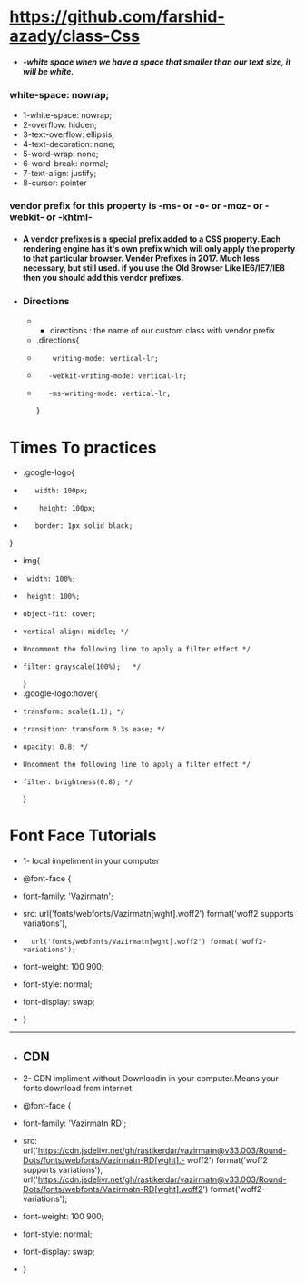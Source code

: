 # https://github.com/farshid-azady/class-Css

- ##### -white space when we have a space that smaller than our text size, it will be white.

### white-space: nowrap;

- 1-white-space: nowrap;
- 2-overflow: hidden;
- 3-text-overflow: ellipsis;
- 4-text-decoration: none;
- 5-word-wrap: none;
- 6-word-break: normal;
- 7-text-align: justify;
- 8-cursor: pointer

### vendor prefix for this property is -ms- or -o- or -moz- or -webkit- or -khtml-

- #### A vendor prefixes is a special prefix added to a CSS property. Each rendering engine has it's own prefix which will only apply the property to that particular browser. Vender Prefixes in 2017. Much less necessary, but still used. if you use the Old Browser Like IE6/IE7/IE8 then you should add this vendor prefixes.

- ### Directions
  -  - directions : the name of our custom class with vendor prefix
  - .directions{
  -         writing-mode: vertical-lr;
  -        -webkit-writing-mode: vertical-lr;
  -        -ms-writing-mode: vertical-lr;
    }

# Times To practices

- .google-logo{
  
-        width: 100px;
-         height: 100px;
-        border: 1px solid black;

}

- img{
-      width: 100%;
-      height: 100%;
-     object-fit: cover;
-     vertical-align: middle; */
-     Uncomment the following line to apply a filter effect */
-     filter: grayscale(100%);   */
  }
- .google-logo:hover{
-     transform: scale(1.1); */
-     transition: transform 0.3s ease; */
-     opacity: 0.8; */
-     Uncomment the following line to apply a filter effect */
-     filter: brightness(0.8); */
  }

# Font Face Tutorials
- 1- local impeliment in your computer

- @font-face {
-  font-family: 'Vazirmatn';
-  src: url('fonts/webfonts/Vazirmatn[wght].woff2') format('woff2 supports variations'),
-       url('fonts/webfonts/Vazirmatn[wght].woff2') format('woff2-variations');
-  font-weight: 100 900;
-  font-style: normal;
-  font-display: swap;
- }
- -----------------------------------------------------------------------------
- ## CDN

- 2- CDN impliment without Downloadin in your computer.Means your fonts download from internet

-    @font-face {
-   font-family: 'Vazirmatn RD';
-   src: url('https://cdn.jsdelivr.net/gh/rastikerdar/vazirmatn@v33.003/Round-Dots/fonts/webfonts/Vazirmatn-RD[wght].- woff2') format('woff2 supports variations'),
       url('https://cdn.jsdelivr.net/gh/rastikerdar/vazirmatn@v33.003/Round-Dots/fonts/webfonts/Vazirmatn-RD[wght].woff2') format('woff2-variations');
-   font-weight: 100 900;
-   font-style: normal;
-   font-display: swap;
- }
